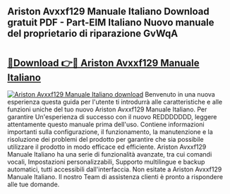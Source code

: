 ## Ariston Avxxf129 Manuale Italiano Download gratuit PDF - Part-EIM Italiano Nuovo manuale del proprietario di riparazione GvWqA

# <h2><a href="http://dfgk95.blite.top/?on=Ariston+Avxxf129+Manuale+Italiano">🔗Download 👉🔴 Ariston Avxxf129 Manuale Italiano</a></h2>

[![Ariston Avxxf129 Manuale Italiano download](https://i.imgur.com/lujVjoI.png)](http://dfgk95.blite.top/?on=Ariston+Avxxf129+Manuale+Italiano)
Benvenuto in una nuova esperienza questa guida per l'utente ti introdurrà alle caratteristiche e alle funzioni uniche del tuo nuovo Ariston Avxxf129 Manuale Italiano. Per garantire Un'esperienza di successo con il nuovo REDDDDDDD, leggere attentamente questo manuale prima dell'uso. Contiene informazioni importanti sulla configurazione, il funzionamento, la manutenzione e la risoluzione dei problemi del prodotto per garantire che sia possibile utilizzare il prodotto in modo efficace ed efficiente. Ariston Avxxf129 Manuale Italiano ha una serie di funzionalità avanzate, tra cui comandi vocali, Impostazioni personalizzabili, Supporto multilingue e backup automatici, tutti accessibili dall'interfaccia. Non esitate a Ariston Avxxf129 Manuale Italiano. Il nostro Team di assistenza clienti è pronto a rispondere alle tue domande.
